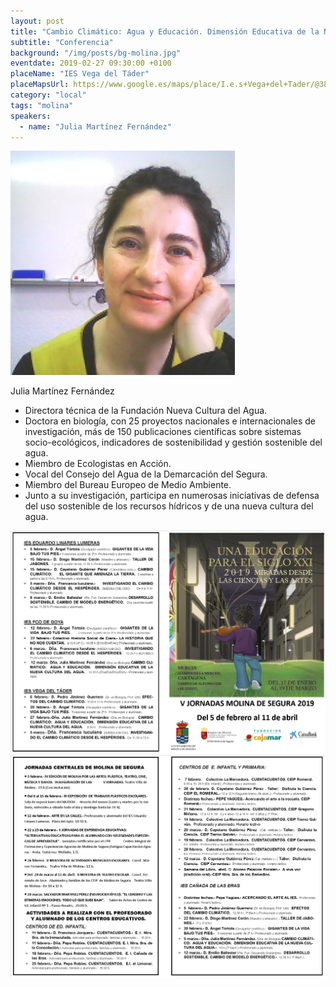 ```yaml
---
layout: post
title: "Cambio Climático: Agua y Educación. Dimensión Educativa de la Nueva Cultura del Agua"
subtitle: "Conferencia"
background: "/img/posts/bg-molina.jpg"
eventdate: 2019-02-27 09:30:00 +0100
placeName: "IES Vega del Táder"
placeMapsUrl: https://www.google.es/maps/place/I.e.s+Vega+del+Tader/@38.0597903,-1.2145567,17z/data=!4m5!3m4!1s0xd63875519ec0f4d:0xd8be1d2e9b952b37!8m2!3d38.0585327!4d-1.210271
category: "local"
tags: "molina"
speakers:
  - name: "Julia Martínez Fernández"
---
```

![cartel](/img/posts/juliajpeg.jpg)  

Julia Martínez Fernández

- Directora técnica de la Fundación Nueva Cultura del Agua.    
- Doctora en biología, con 25 proyectos nacionales e internacionales de investigación, más de 150 publicaciones científicas sobre sistemas socio-ecológicos, indicadores de  sostenibilidad y gestión sostenible del agua.  
- Miembro de Ecologistas en Acción.    
- Vocal del Consejo del Agua de la Demarcación del Segura.    
- Miembro del Bureau Europeo de Medio Ambiente.  
- Junto a su investigación, participa en numerosas iniciativas de defensa del uso sostenible de los recursos hídricos y de una nueva cultura del agua.

![cartel](/img/posts/1folletomolina.png)
![cartel](/img/posts/2folletomolina.png)
